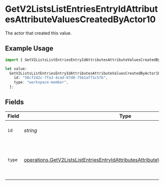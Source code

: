 # GetV2ListsListEntriesEntryIdAttributesAttributeValuesCreatedByActor10

The actor that created this value.

## Example Usage

```typescript
import { GetV2ListsListEntriesEntryIdAttributesAttributeValuesCreatedByActor10 } from "attio-js/models/operations/getv2listslistentriesentryidattributesattributevalues.js";

let value:
  GetV2ListsListEntriesEntryIdAttributesAttributeValuesCreatedByActor10 = {
    id: "50cf242c-7fa3-4cad-87d0-75b1af71c57b",
    type: "workspace-member",
  };
```

## Fields

| Field                                                                                                                                                                                        | Type                                                                                                                                                                                         | Required                                                                                                                                                                                     | Description                                                                                                                                                                                  |
| -------------------------------------------------------------------------------------------------------------------------------------------------------------------------------------------- | -------------------------------------------------------------------------------------------------------------------------------------------------------------------------------------------- | -------------------------------------------------------------------------------------------------------------------------------------------------------------------------------------------- | -------------------------------------------------------------------------------------------------------------------------------------------------------------------------------------------- |
| `id`                                                                                                                                                                                         | *string*                                                                                                                                                                                     | :heavy_minus_sign:                                                                                                                                                                           | An ID to identify the actor.                                                                                                                                                                 |
| `type`                                                                                                                                                                                       | [operations.GetV2ListsListEntriesEntryIdAttributesAttributeValuesCreatedByActorType10](../../models/operations/getv2listslistentriesentryidattributesattributevaluescreatedbyactortype10.md) | :heavy_minus_sign:                                                                                                                                                                           | The type of actor. [Read more information on actor types here](/docs/actors).                                                                                                                |